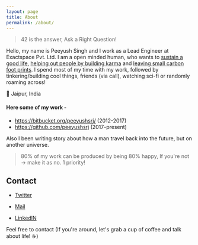 ```yaml
---
layout: page
title: About
permalink: /about/
---
```


> 42 is the answer, Ask a Right Question!

Hello, my name is Peeyush Singh and I work as a Lead Engineer at Exactspace Pvt. Ltd. I am a open minded human, who wants to [sustain a good life](), [helping out people by building karma]() and [leaving small carbon foot prints](). I spend most of my time with my work, followed by tinkering/building cool things, friends (via call), watching sci-fi or randomly roaming across!

📍 Jaipur, India


<!--to maximize challening and useful work, with competetive credits. Thus progressively moving towards Unknown, great minds, captain and a selfless being.-->

<!-- solving via trees, divide an conquery any problems around me-->


<!-- NEW PROJECTS PAGE -->
<!-- rEUSME SOON --> 

#### Here some of my work -

<!--Here's is my list of software [utilities](http://fosting.in/), that you may find helpful.--> 

- https://bitbucket.org/peeyushsrj/ (2012-2017)
- https://github.com/peeyushsrj (2017-present)

Also I been writing story about how a man travel back into the future, but on another universe. 

> 80% of my work can be produced by being 80% happy, If you're not -> make it as no. 1 priority!

<!-- 

With his SHEER WILL to travel back,
he made people near him smarter,
leading back into the future. (zero sum games!)

-->

## Contact 

- [Twitter](https://twitter.com/peeyu5h)

- [Mail](mailto:peeyushsrj@gmail.com)

- [LinkedIN](http://linkedin.com/in/peeyushsrj)

Feel free to contact (If you're around, let's grab a cup of coffee and talk about life! ☕)
